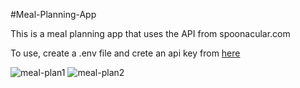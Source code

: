 #Meal-Planning-App

This is a meal planning app that uses the API from spoonacular.com

To use, create a .env file and crete an api key from [here](https://spoonacular.com/food-api/console#Dashboard)

![meal-plan1](/meal-plan1 "Meal Planner")
![meal-plan2](/meal-plan2 "Meal Planner Results")
